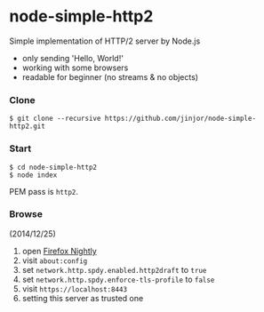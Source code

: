 node-simple-http2
=================

Simple implementation of HTTP/2 server by Node.js

- only sending 'Hello, World!'
- working with some browsers
- readable for beginner (no streams & no objects)

### Clone
```
$ git clone --recursive https://github.com/jinjor/node-simple-http2.git
```

### Start
```
$ cd node-simple-http2
$ node index
```
PEM pass is `http2`.

### Browse
(2014/12/25)

1. open [Firefox Nightly](https://nightly.mozilla.org/)
2. visit `about:config`
3. set `network.http.spdy.enabled.http2draft` to `true`
3. set `network.http.spdy.enforce-tls-profile` to `false`
4. visit `https://localhost:8443`
5. setting this server as trusted one


